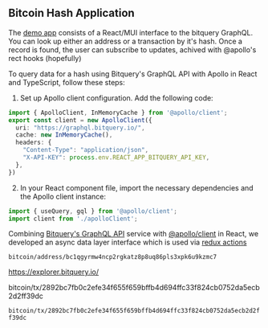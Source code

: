 ## Bitcoin Hash Application

The [demo app](https://bitcoin-hash-demo.web.app/) consists of a React/MUI interface to the bitquery GraphQL. You can look up either an address or a transaction by it's hash. Once a record is found, the user can subscribe to updates, achived with @apollo's rect hooks (hopefully)

To query data for a hash using Bitquery's GraphQL API with Apollo in React and TypeScript, follow these steps:

1. Set up Apollo client configuration. Add the following code:

```typescript
import { ApolloClient, InMemoryCache } from '@apollo/client';
export const client = new ApolloClient({
  uri: "https://graphql.bitquery.io/",
  cache: new InMemoryCache(),
  headers: {
    "Content-Type": "application/json",
    "X-API-KEY": process.env.REACT_APP_BITQUERY_API_KEY,
  },
})
```

2. In your React component file, import the necessary dependencies and the Apollo client instance:

```typescript
import { useQuery, gql } from '@apollo/client';
import client from './apolloClient';
```






Combining [Bitquery's GraphQL API](https://bitquery.io/labs/graphql) service with [@apollo/client](https://www.npmjs.com/package/@apollo/client) in React, we developed an async data layer interface which is used via [redux actions](https://github.com/listingslab/bitcoin-hash/tree/master/react-app/src/BitcoinHash/redux/actions)

`bitcoin/address/bc1qgyrmw4ncp2rgkatz8p8uq86pls3xpk6u9kzmc7`


https://explorer.bitquery.io/

bitcoin/tx/2892bc7fb0c2efe34f655f659bffb4d694ffc33f824cb0752da5ecb2d2ff39dc

`bitcoin/tx/2892bc7fb0c2efe34f655f659bffb4d694ffc33f824cb0752da5ecb2d2ff39dc`
